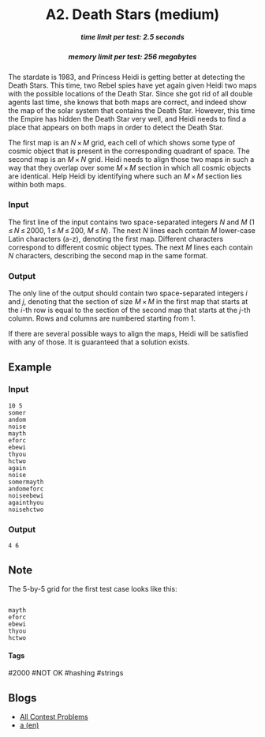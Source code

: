 <h1 style='text-align: center;'> A2. Death Stars (medium)</h1>

<h5 style='text-align: center;'>time limit per test: 2.5 seconds</h5>
<h5 style='text-align: center;'>memory limit per test: 256 megabytes</h5>

The stardate is 1983, and Princess Heidi is getting better at detecting the Death Stars. This time, two Rebel spies have yet again given Heidi two maps with the possible locations of the Death Star. Since she got rid of all double agents last time, she knows that both maps are correct, and indeed show the map of the solar system that contains the Death Star. However, this time the Empire has hidden the Death Star very well, and Heidi needs to find a place that appears on both maps in order to detect the Death Star.

The first map is an *N* × *M* grid, each cell of which shows some type of cosmic object that is present in the corresponding quadrant of space. The second map is an *M* × *N* grid. Heidi needs to align those two maps in such a way that they overlap over some *M* × *M* section in which all cosmic objects are identical. Help Heidi by identifying where such an *M* × *M* section lies within both maps.

### Input

The first line of the input contains two space-separated integers *N* and *M* (1 ≤ *N* ≤ 2000, 1 ≤ *M* ≤ 200, *M* ≤ *N*). The next *N* lines each contain *M* lower-case Latin characters (a-z), denoting the first map. Different characters correspond to different cosmic object types. The next *M* lines each contain *N* characters, describing the second map in the same format. 

### Output

The only line of the output should contain two space-separated integers *i* and *j*, denoting that the section of size *M* × *M* in the first map that starts at the *i*-th row is equal to the section of the second map that starts at the *j*-th column. Rows and columns are numbered starting from 1.

If there are several possible ways to align the maps, Heidi will be satisfied with any of those. It is guaranteed that a solution exists.

## Example

### Input


```text
10 5  
somer  
andom  
noise  
mayth  
eforc  
ebewi  
thyou  
hctwo  
again  
noise  
somermayth  
andomeforc  
noiseebewi  
againthyou  
noisehctwo  

```
### Output


```text
4 6  

```
## Note

The 5-by-5 grid for the first test case looks like this: 


```text
  
mayth  
eforc  
ebewi  
thyou  
hctwo  

```


#### Tags 

#2000 #NOT OK #hashing #strings 

## Blogs
- [All Contest Problems](../Helvetic_Coding_Contest_2018_online_mirror_(teams_allowed,_unrated).md)
- [a (en)](../blogs/a_(en).md)
